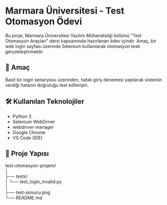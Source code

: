 # Marmara Üniversitesi - Test Otomasyon Ödevi

Bu proje, Marmara Üniversitesi Yazılım Mühendisliği bölümü "Test Otomasyon Araçları" dersi kapsamında hazırlanan ödev içindir. Amaç, bir web login sayfası üzerinde Selenium kullanılarak otomasyon testi gerçekleştirmektir.

## 🎯 Amaç

Basit bir login senaryosu üzerinden, hatalı giriş denemesi yapılarak sistemin verdiği hatanın doğruluğu test edilmiştir.

## 🛠 Kullanılan Teknolojiler

- Python 3
- Selenium WebDriver
- webdriver-manager
- Google Chrome
- VS Code (IDE)

## 📁 Proje Yapısı

test-otomasyon-projem/</br>
│ </br>
├── tests/</br>
│ └── test_login_invalid.py</br>
│</br>
├── test-sonucu.png</br>
└── README.md